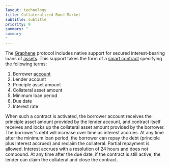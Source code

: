```yaml
---
layout: technology
title: Collateralized Bond Market
subtitle: subtitle
priority: 9
summary: "
summary
"
---
```


The [Graphene](graphene) protocol includes native support for secured interest-bearing loans of [assets](assets).
This support takes the form of a [smart contract](smart-contract) specifying the following terms:

1. Borrower [account](accounts)
2. Lender account
3. Principle asset amount
4. Collateral asset amount
5. Minimum loan period
6. Due date
5. Interest rate

When such a contract is activated, the borrower account receives the principle asset amount provided by the
lender account, and contract itself receives and locks up the collateral asset amount provided by the borrower.
The borrower's debt will increase over time as interest accrues. At any time after the minimum loan period,
the borrower can repay the debt (principle plus interest accrued) and reclaim the collateral. Partial repayment is allowed.
Interest accrues with a resolution of 24 hours and does not compound. At any time after the due date, if the contract is
still active, the lender can claim the collateral and close the contract.
